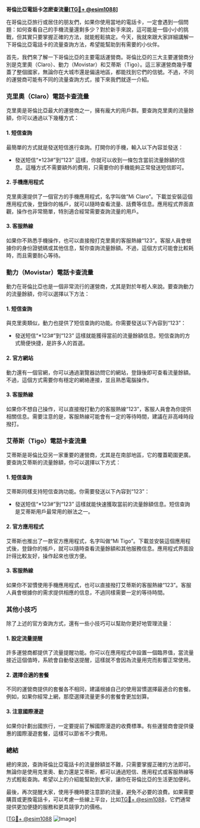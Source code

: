 **哥倫比亞電話卡怎麽查流量[[TG💪+ @esim1088](https://t.me/s/esim1088)]**

在哥倫比亞旅行或居住的朋友們，如果你使用當地的電話卡，一定會遇到一個問題：如何查看自己的手機流量還剩多少？對於新手來說，這可能是一個小小的挑戰，但其實只要掌握正確的方法，就能輕鬆搞定。今天，我就來跟大家詳細講解一下哥倫比亞電話卡的流量查詢方法，希望能幫助到有需要的小伙伴。

首先，我們來了解一下哥倫比亞的主要電話運營商。哥倫比亞的三大主要運營商分別是克里奧（Claro）、動力（Movistar）和艾蒂斯（Tigo）。這三家運營商幾乎覆蓋了整個國家，無論你在大城市還是偏遠地區，都能找到它們的信號。不過，不同的運營商可能有不同的流量查詢方式，接下來我們就逐一介紹。

### **克里奧（Claro）電話卡查流量**

克里奧是哥倫比亞最大的運營商之一，擁有龐大的用戶群。要查詢克里奧的流量餘額，你可以通過以下幾種方式：

#### **1. 短信查詢**
最簡單的方式就是發送短信進行查詢。打開你的手機，輸入以下內容並發送：
- 發送短信“*123#”到“123”
這樣，你就可以收到一條包含當前流量餘額的信息。這種方式不需要額外的費用，只需要你的手機能夠正常發送短信即可。

#### **2. 手機應用程式**
克里奧還提供了一個官方的手機應用程式，名字叫做“Mi Claro”。下載並安裝這個應用程式後，登錄你的帳戶，就可以隨時查看流量、話費等信息。應用程式界面直觀，操作也非常簡單，特別適合經常需要查詢流量的用戶。

#### **3. 客服熱線**
如果你不熟悉手機操作，也可以直接撥打克里奧的客服熱線“123”。客服人員會根據你的身份證號碼或其他信息，幫你查詢流量餘額。不過，這個方式可能會比較耗時，而且需要耐心等待。

### **動力（Movistar）電話卡查流量**

動力在哥倫比亞也是一個非常流行的運營商，尤其是對於年輕人來說。要查詢動力的流量餘額，你可以選擇以下方法：

#### **1. 短信查詢**
與克里奧類似，動力也提供了短信查詢的功能。你需要發送以下內容到“123”：
- 發送短信“*123#”到“123”
這樣就能獲得當前的流量餘額信息。短信查詢的方式簡便快捷，是許多人的首選。

#### **2. 官方網站**
動力還有一個官網，你可以通過瀏覽器訪問它的網站，登錄後即可查看流量餘額。不過，這個方式需要你有穩定的網絡連接，並且熟悉電腦操作。

#### **3. 客服熱線**
如果你不想自己操作，可以直接撥打動力的客服熱線“123”，客服人員會為你提供相關信息。需要注意的是，客服熱線可能會有一定的等待時間，建議在非高峰時段撥打。

### **艾蒂斯（Tigo）電話卡查流量**

艾蒂斯是哥倫比亞另一家重要的運營商，尤其是在南部地區，它的覆蓋範圍更廣。要查詢艾蒂斯的流量餘額，你可以選擇以下方式：

#### **1. 短信查詢**
艾蒂斯同樣支持短信查詢功能。你需要發送以下內容到“123”：
- 發送短信“*123#”到“123”
這樣就能快速獲取當前的流量餘額信息。短信查詢是艾蒂斯用戶最常用的辦法之一。

#### **2. 官方應用程式**
艾蒂斯也推出了一款官方應用程式，名字叫做“Mi Tigo”。下載並安裝這個應用程式後，登錄你的帳戶，就可以隨時查看流量餘額和其他服務信息。應用程式界面設計得比較友好，操作起來也很方便。

#### **3. 客服熱線**
如果你不習慣使用手機應用程式，也可以直接撥打艾蒂斯的客服熱線“123”。客服人員會根據你的需求提供相應的信息，不過同樣需要一定的等待時間。

### **其他小技巧**

除了上述的官方查詢方式，還有一些小技巧可以幫助你更好地管理流量：

#### **1. 設定流量提醒**
許多運營商都提供了流量提醒功能。你可以在應用程式中設置一個臨界值，當流量接近這個值時，系統會自動發送提醒，這樣就不會因為流量用完而影響正常使用。

#### **2. 選擇合適的套餐**
不同的運營商提供的套餐各不相同，建議根據自己的使用習慣選擇最適合的套餐。例如，如果你經常上網，那麼選擇流量更多的套餐會更加划算。

#### **3. 注意國際漫遊**
如果你計劃出國旅行，一定要提前了解國際漫遊的收費標準。有些運營商會提供優惠的國際漫遊套餐，這樣可以節省不少費用。

### **總結**

總的來說，查詢哥倫比亞電話卡的流量餘額並不難，只需要掌握正確的方法即可。無論你是使用克里奧、動力還是艾蒂斯，都可以通過短信、應用程式或客服熱線等方式輕鬆查詢。希望以上的介紹能幫助到大家，讓你在哥倫比亞的生活更加便利。

最後，再次提醒大家，使用手機時要注意節約流量，避免不必要的浪費。如果需要購買或更換電話卡，可以考慮一些線上平台，比如[TG💪+ @esim1088](https://t.me/s/esim1088)，它們通常提供更加便捷的服務和更具競爭力的價格。

[[TG💪+ @esim1088](https://t.me/s/esim1088) ![Image](https://i.postimg.cc/4NQfJmqS/Snipaste-2025-05-13-00-14-12.png)]